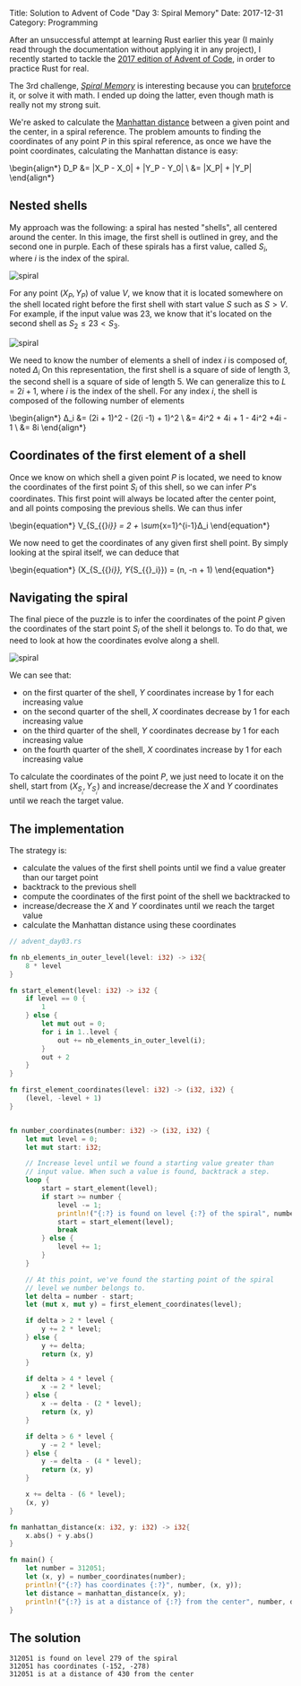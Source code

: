 Title: Solution to Advent of Code "Day 3: Spiral Memory"
Date: 2017-12-31
Category: Programming

After an unsuccessful attempt at learning Rust earlier this year (I mainly read through the documentation without applying it in any project), I recently started to tackle the [2017 edition of Advent of Code](https://adventofcode.com/2017/), in order to practice Rust for real.

The 3rd challenge, [_Spiral Memory_](https://adventofcode.com/2017/day/3) is interesting because you can [bruteforce](https://gist.github.com/pawlos/0cefa9d753bd6416e6cc9a456ed787f7) it, or solve it with math. I ended up doing the latter, even though math is really not my strong suit.

We're asked to calculate the [Manhattan distance](https://en.wikipedia.org/wiki/Taxicab_geometry) between a given point and the center, in a spiral reference. The problem amounts to finding the coordinates of any point $P$ in this spiral reference, as once we have the point coordinates, calculating the Manhattan distance is easy:

\begin{align*}
D_P &= |X_P - X_0| + |Y_P - Y_0| \\
    &= |X_P| + |Y_P|
\end{align*}


## Nested shells

My approach was the following: a spiral has nested "shells", all centered around the center. In this image, the first shell is outlined in grey, and the second one in purple. Each of these spirals has a first value, called $S_i$, where $i$ is the index of the spiral.

![spiral](
images/memory-spiral.jpg)

For any point $(X_P, Y_P)$ of value $V$, we know that it is located somewhere on the shell located right before the first shell with start value $S$ such as $S > V$. For example, if the input value was 23, we know that it's located on the second shell as $S_2 ≤ 23 < S_3$.

![spiral](
images/spiral-shells.jpg)

We need to know the number of elements a shell of index $i$ is composed of, noted $Δ_i$ On this representation, the first shell is a square of side of length 3, the second shell is a square of side of length 5. We can generalize this to $L = 2i + 1$, where $i$ is the index of the shell. For any index $i$, the shell is composed of the following number of elements

\begin{align*}
Δ_i &= (2i + 1)^2 - (2(i -1) + 1)^2 \\
    &= 4i^2 + 4i + 1 - 4i^2 +4i - 1 \\
    &= 8i
\end{align*}


## Coordinates of the first element of a shell

Once we know on which shell a given point $P$ is located, we need to know the coordinates of the first point $S_i$ of this shell, so we can infer $P$'s coordinates. This first point will always be located after the center point, and all points composing the previous shells. We can thus infer

\begin{equation*}
V_{S_{{}_i}} = 2 + \sum_{x=1}^{i-1}Δ_i
\end{equation*}

We now need to get the coordinates of any given first shell point. By simply looking at the spiral itself, we can deduce that

\begin{equation*}
(X_{S_{{}_i}}, Y_{S_{{}_i}}) = (n, -n + 1)
\end{equation*}


## Navigating the spiral

The final piece of the puzzle is to infer the coordinates of the point $P$ given the coordinates of the start point $S_i$ of the shell it belongs to. To do that, we need to look at how the coordinates evolve along a shell.

![spiral](
images/shell-coordinates.jpg)

We can see that:

* on the first quarter of the shell, $Y$ coordinates increase by 1 for each increasing value
* on the second quarter of the shell, $X$ coordinates decrease by 1 for each increasing value
* on the third quarter of the shell, $Y$ coordinates decrease by 1 for each increasing value
* on the fourth quarter of the shell, $X$ coordinates increase by 1 for each increasing value

To calculate the coordinates of the point $P$, we just need to locate it on the shell, start from $(X_{S_{{}_i}}, Y_{S_{{}_i}})$ and increase/decrease the $X$ and $Y$ coordinates until we reach the target value.


## The implementation

The strategy is:

* calculate the values of the first shell points until we find a value greater than our target point
* backtrack to the previous shell
* compute the coordinates of the first point of the shell we backtracked to
* increase/decrease the $X$ and $Y$ coordinates until we reach the target value
* calculate the Manhattan distance using these coordinates

```rust
// advent_day03.rs

fn nb_elements_in_outer_level(level: i32) -> i32{
    8 * level
}

fn start_element(level: i32) -> i32 {
    if level == 0 {
        1
    } else {
        let mut out = 0;
        for i in 1..level {
            out += nb_elements_in_outer_level(i);
        }
        out + 2
    }
}

fn first_element_coordinates(level: i32) -> (i32, i32) {
    (level, -level + 1)
}


fn number_coordinates(number: i32) -> (i32, i32) {
    let mut level = 0;
    let mut start: i32;

    // Increase level until we found a starting value greater than
    // input value. When such a value is found, backtrack a step.
    loop {
        start = start_element(level);
        if start >= number {
            level -= 1;
            println!("{:?} is found on level {:?} of the spiral", number, level);
            start = start_element(level);
            break
        } else {
            level += 1;
        }
    }

    // At this point, we've found the starting point of the spiral
    // level we number belongs to.
    let delta = number - start;
    let (mut x, mut y) = first_element_coordinates(level);

    if delta > 2 * level {
        y += 2 * level;
    } else {
        y += delta;
        return (x, y)
    }

    if delta > 4 * level {
        x -= 2 * level;
    } else {
        x -= delta - (2 * level);
        return (x, y)
    }

    if delta > 6 * level {
        y -= 2 * level;
    } else {
        y -= delta - (4 * level);
        return (x, y)
    }

    x += delta - (6 * level);
    (x, y)
}

fn manhattan_distance(x: i32, y: i32) -> i32{
    x.abs() + y.abs()
}

fn main() {
    let number = 312051;
    let (x, y) = number_coordinates(number);
    println!("{:?} has coordinates {:?}", number, (x, y));
    let distance = manhattan_distance(x, y);
    println!("{:?} is at a distance of {:?} from the center", number, distance);
}
```

## The solution

```
312051 is found on level 279 of the spiral
312051 has coordinates (-152, -278)
312051 is at a distance of 430 from the center
```
